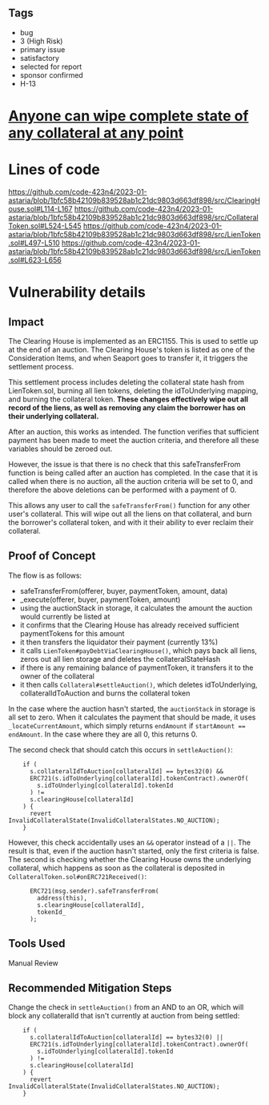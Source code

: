 ## Tags

- bug
- 3 (High Risk)
- primary issue
- satisfactory
- selected for report
- sponsor confirmed
- H-13

# [Anyone can wipe complete state of any collateral at any point](https://github.com/code-423n4/2023-01-astaria-findings/issues/287) 

# Lines of code

https://github.com/code-423n4/2023-01-astaria/blob/1bfc58b42109b839528ab1c21dc9803d663df898/src/ClearingHouse.sol#L114-L167
https://github.com/code-423n4/2023-01-astaria/blob/1bfc58b42109b839528ab1c21dc9803d663df898/src/CollateralToken.sol#L524-L545
https://github.com/code-423n4/2023-01-astaria/blob/1bfc58b42109b839528ab1c21dc9803d663df898/src/LienToken.sol#L497-L510
https://github.com/code-423n4/2023-01-astaria/blob/1bfc58b42109b839528ab1c21dc9803d663df898/src/LienToken.sol#L623-L656


# Vulnerability details

## Impact
The Clearing House is implemented as an ERC1155. This is used to settle up at the end of an auction. The Clearing House's token is listed as one of the Consideration Items, and when Seaport goes to transfer it, it triggers the settlement process. 

This settlement process includes deleting the collateral state hash from LienToken.sol, burning all lien tokens, deleting the idToUnderlying mapping, and burning the collateral token. **These changes effectively wipe out all record of the liens, as well as removing any claim the borrower has on their underlying collateral.**

After an auction, this works as intended. The function verifies that sufficient payment has been made to meet the auction criteria, and therefore all these variables should be zeroed out. 

However, the issue is that there is no check that this safeTransferFrom function is being called after an auction has completed. In the case that it is called when there is no auction, all the auction criteria will be set to 0, and therefore the above deletions can be performed with a payment of 0.

This allows any user to call the `safeTransferFrom()` function for any other user's collateral. This will wipe out all the liens on that collateral, and burn the borrower's collateral token, and with it their ability to ever reclaim their collateral. 

## Proof of Concept

The flow is as follows:
- safeTransferFrom(offerer, buyer, paymentToken, amount, data)
- _execute(offerer, buyer, paymentToken, amount)
- using the auctionStack in storage, it calculates the amount the auction would currently be listed at
- it confirms that the Clearing House has already received sufficient paymentTokens for this amount
- it then transfers the liquidator their payment (currently 13%)
- it calls `LienToken#payDebtViaClearingHouse()`, which pays back all liens, zeros out all lien storage and deletes the collateralStateHash
- if there is any remaining balance of paymentToken, it transfers it to the owner of the collateral
- it then calls `Collateral#settleAuction()`, which deletes idToUnderlying, collateralIdToAuction and burns the collateral token

In the case where the auction hasn't started, the `auctionStack` in storage is all set to zero. When it calculates the payment that should be made, it uses `_locateCurrentAmount`, which simply returns `endAmount` if `startAmount == endAmount`. In the case where they are all 0, this returns 0.

The second check that should catch this occurs in `settleAuction()`:

```
    if (
      s.collateralIdToAuction[collateralId] == bytes32(0) &&
      ERC721(s.idToUnderlying[collateralId].tokenContract).ownerOf(
        s.idToUnderlying[collateralId].tokenId
      ) !=
      s.clearingHouse[collateralId]
    ) {
      revert InvalidCollateralState(InvalidCollateralStates.NO_AUCTION);
    }
```

However, this check accidentally uses an `&&` operator instead of a `||`. The result is that, even if the auction hasn't started, only the first criteria is false. The second is checking whether the Clearing House owns the underlying collateral, which happens as soon as the collateral is deposited in `CollateralToken.sol#onERC721Received()`:

```
      ERC721(msg.sender).safeTransferFrom(
        address(this),
        s.clearingHouse[collateralId],
        tokenId_
      );
```

## Tools Used

Manual Review

## Recommended Mitigation Steps

Change the check in `settleAuction()` from an AND to an OR, which will block any collateralId that isn't currently at auction from being settled: 

```
    if (
      s.collateralIdToAuction[collateralId] == bytes32(0) ||
      ERC721(s.idToUnderlying[collateralId].tokenContract).ownerOf(
        s.idToUnderlying[collateralId].tokenId
      ) !=
      s.clearingHouse[collateralId]
    ) {
      revert InvalidCollateralState(InvalidCollateralStates.NO_AUCTION);
    }
```